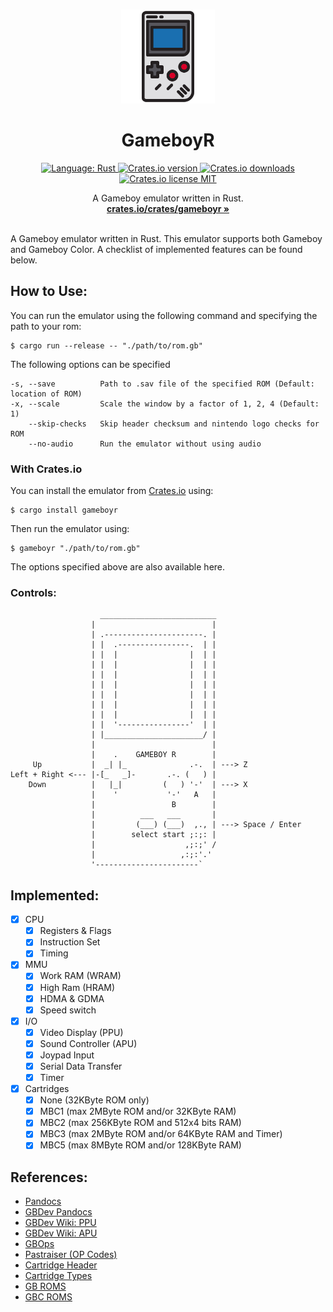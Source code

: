 <p align="center">
  <br />
  <img width="150" height="150" src="./gameboy.png" alt="Logo">
  <h1 align="center"><b>GameboyR</b></h1>
  <div align="center">
    <a href="https://www.rust-lang.org/">
      <img src="https://img.shields.io/badge/language-Rust-%23000000.svg?style=flat&logo=rust" alt="Language: Rust">
    </a>
    <a href="https://crates.io/crates/gameboyr">
      <img src="https://img.shields.io/crates/v/gameboyr" alt="Crates.io version">
    </a>
    <a href="https://crates.io/crates/gameboyr">
      <img src="https://img.shields.io/crates/d/gameboyr" alt="Crates.io downloads">
    </a>
    <a href="https://github.com/jordanshatford/gameboy-r/blob/main/LICENSE">
      <img src="https://img.shields.io/crates/l/gameboyr" alt="Crates.io license MIT">
    </a>
  </div>
  <p align="center">
    A Gameboy emulator written in Rust.
    <br />
    <a href="https://crates.io/crates/gameboyr"><strong>crates.io/crates/gameboyr »</strong></a>
    <br />
    <br />
  </p>
</p>

A Gameboy emulator written in Rust. This emulator supports both Gameboy and Gameboy Color. A checklist of implemented features can be found below.

## How to Use:
You can run the emulator using the following command and specifying the path to your rom:
```
$ cargo run --release -- "./path/to/rom.gb"
```
The following options can be specified
```
-s, --save          Path to .sav file of the specified ROM (Default: location of ROM)
-x, --scale         Scale the window by a factor of 1, 2, 4 (Default: 1)
    --skip-checks   Skip header checksum and nintendo logo checks for ROM
    --no-audio      Run the emulator without using audio
```

### With Crates.io
You can install the emulator from [Crates.io](https://crates.io/crates/gameboyr) using:
```
$ cargo install gameboyr
```
Then run the emulator using:
```
$ gameboyr "./path/to/rom.gb"
```
The options specified above are also available here.

### Controls:
```
                    __________________________
                  |                          |
                  | .----------------------. |
                  | |  .----------------.  | |
                  | |  |                |  | |
                  | |  |                |  | |
                  | |  |                |  | |
                  | |  |                |  | |
                  | |  |                |  | |
                  | |  |                |  | |
                  | |  |                |  | |
                  | |  '----------------'  | |
                  | |______________________/ |
                  |                          |
                  |    .    GAMEBOY R        |
     Up           |  _| |_              .-.  | ---> Z
Left + Right <--- |-[_   _]-       .-. (   ) |
    Down          |   |_|         (   ) '-'  | ---> X
                  |    '           '-'   A   |
                  |                 B        |
                  |          ___   ___       |
                  |         (___) (___)  ,., | ---> Space / Enter
                  |        select start ;:;: |
                  |                    ,;:;' /
                  |                   ,:;:'.'
                  '-----------------------`
```

## Implemented:
- [x] CPU
  - [x] Registers & Flags
  - [x] Instruction Set
  - [x] Timing
- [x] MMU
  - [x] Work RAM (WRAM)
  - [x] High Ram (HRAM)
  - [x] HDMA & GDMA
  - [x] Speed switch
- [x] I/O
  - [x] Video Display (PPU)
  - [x] Sound Controller (APU)
  - [x] Joypad Input
  - [x] Serial Data Transfer
  - [x] Timer
- [x] Cartridges
  - [x] None (32KByte ROM only)
  - [x] MBC1 (max 2MByte ROM and/or 32KByte RAM)
  - [x] MBC2 (max 256KByte ROM and 512x4 bits RAM)
  - [x] MBC3 (max 2MByte ROM and/or 64KByte RAM and Timer)
  - [x] MBC5 (max 8MByte ROM and/or 128KByte RAM)

## References:
- [Pandocs](https://bgb.bircd.org/pandocs.htm)
- [GBDev Pandocs](https://gbdev.io/pandocs/)
- [GBDev Wiki: PPU](https://gbdev.gg8.se/wiki/articles/Video_Display)
- [GBDev Wiki: APU](https://gbdev.gg8.se/wiki/articles/Gameboy_sound_hardware)
- [GBOps](https://izik1.github.io/gbops/)
- [Pastraiser (OP Codes)](https://www.pastraiser.com/cpu/gameboy/gameboy_opcodes.html)
- [Cartridge Header](https://gbdev.gg8.se/wiki/articles/The_Cartridge_Header)
- [Cartridge Types](https://gbdev.gg8.se/wiki/articles/Memory_Bank_Controllers)
- [GB ROMS](https://www.romsgames.net/roms/gameboy/)
- [GBC ROMS](https://www.romsgames.net/roms/gameboy-color/)
